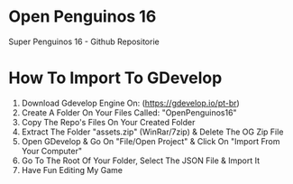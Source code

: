 # Open Penguinos 16
Super Penguinos 16 - Github Repositorie
# How To Import To GDevelop
1. Download Gdevelop Engine On: (https://gdevelop.io/pt-br)
2. Create A Folder On Your Files Called: "OpenPenguinos16"
3. Copy The Repo's Files On Your Created Folder
4. Extract The Folder "assets.zip" (WinRar/7zip) & Delete The OG Zip File
5. Open GDevelop & Go On "File/Open Project" & Click On "Import From Your Computer"
6. Go To The Root Of Your Folder, Select The JSON File & Import It
7. Have Fun Editing My Game
